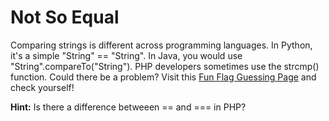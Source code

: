 # Not So Equal

Comparing strings is different across programming languages. In Python, it's a simple "String" == "String". In Java, you would use "String".compareTo("String"). PHP developers sometimes use the strcmp() function. Could there be a problem? Visit this [Fun Flag Guessing Page](https://problems.metactf.com/content/not_equal/vulnpage.php) and check yourself!

__Hint:__ Is there a difference betweeen == and === in PHP?

